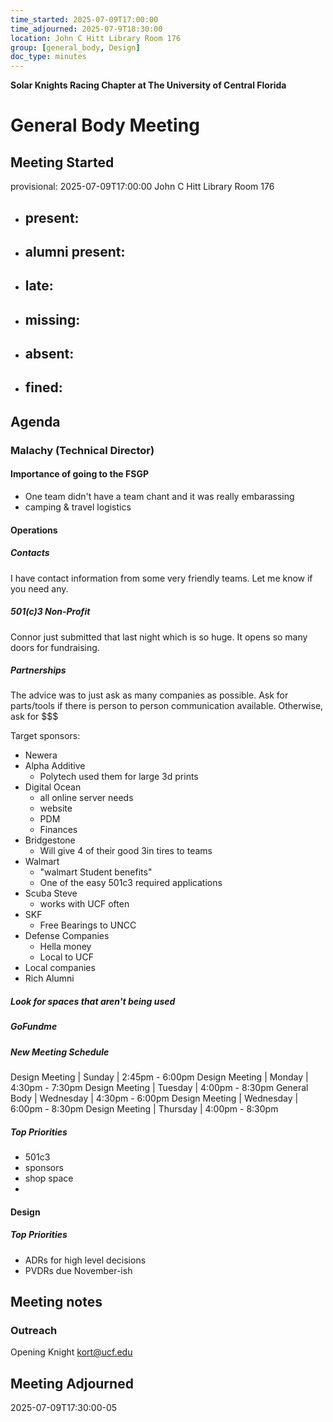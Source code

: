 ```yaml
---
time_started: 2025-07-09T17:00:00
time_adjourned: 2025-07-9T18:30:00
location: John C Hitt Library Room 176
group: [general_body, Design]
doc_type: minutes
---
```


**Solar Knights Racing Chapter at The University of Central Florida**
# General Body Meeting
## Meeting Started
provisional: 2025-07-09T17:00:00
John C Hitt Library Room 176
- present: 
	- 
- alumni present: 
	- 
- late:
	- 
- missing:
	- 
- absent:
	- 
- fined:
	- 
## Agenda
### Malachy (Technical Director)
#### Importance of going to the FSGP
- One team didn't have a team chant and it was really embarassing
- camping & travel logistics
#### Operations
##### Contacts
I have contact information from some very friendly teams. Let me know if you need any.
##### 501(c)3 Non-Profit
Connor just submitted that last night which is so huge. It opens so many doors for fundraising.
##### Partnerships
The advice was to just ask as many companies as possible. Ask for parts/tools if there is person to person communication available. Otherwise, ask for $$$

Target sponsors:
- Newera
- Alpha Additive
	- Polytech used them for large 3d prints
- Digital Ocean
	- all online server needs
	- website
	- PDM
	- Finances
- Bridgestone
	- Will give 4 of their good 3in tires to teams
- Walmart
	- "walmart Student benefits"
	- One of the easy 501c3 required applications
- Scuba Steve
	- works with UCF often
- SKF
	- Free Bearings to UNCC
- Defense Companies
	- Hella money
	- Local to UCF
- Local companies
- Rich Alumni

##### Look for spaces that aren't being used
##### GoFundme
##### New Meeting Schedule
Design Meeting | Sunday    | 2:45pm - 6:00pm
Design Meeting | Monday    | 4:30pm - 7:30pm
Design Meeting | Tuesday   | 4:00pm - 8:30pm
General Body   | Wednesday | 4:30pm - 6:00pm
Design Meeting | Wednesday | 6:00pm - 8:30pm
Design Meeting | Thursday  | 4:00pm - 8:30pm
##### Top Priorities
- 501c3
- sponsors
- shop space
- 
#### Design
##### Top Priorities
- ADRs for high level decisions
- PVDRs due November-ish

## Meeting notes
### Outreach
Opening Knight
kort@ucf.edu

## Meeting Adjourned
2025-07-09T17:30:00-05

